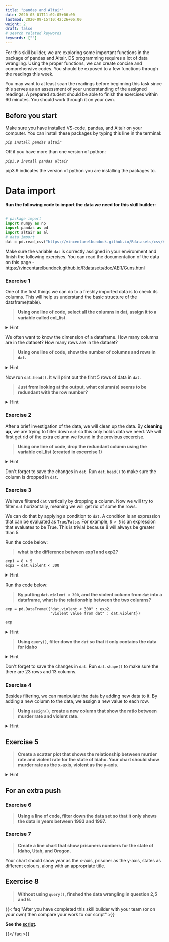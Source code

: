 ```yaml
---
title: "pandas and Altair"
date: 2020-05-01T11:02:05+06:00
lastmod: 2020-09-15T10:42:26+06:00
weight: 2
draft: false
# search related keywords
keywords: [""]
---
```


For this skill builder, we are exploring some important functions in the package of pandas and Altair. DS programming requires a lot of data wrangling. Using the proper functions, we can create concise and comprehensive codes. You should be exposed to a few functions through the readings this week. 

You may want to at least scan the readings before beginning this task since this serves as an assessment of your understanding of the assigned readings. A prepared student should be able to finish the exercises within 60 minutes. You should work through it on your own.

## Before you start

Make sure you have installed VS-code, pandas, and Altair on your computer. You can install these packages by typing this line in the terminal:

_```pip install pandas altair```_

OR if you have more than one version of python:

_```pip3.9 install pandas altair```_

pip3.9 indicates the version of python you are installing the packages to.

# Data import

__Run the following code to import the data we need for this skill builder:__

```python

# package import
import numpy as np
import pandas as pd
import altair as al 
# data import
dat = pd.read_csv("https://vincentarelbundock.github.io/Rdatasets/csv/AER/Guns.csv")

```

Make sure the variable `dat` is correctly assigned in your environment and finish the following exercises. You can read the documentation of the data on this page - 
https://vincentarelbundock.github.io/Rdatasets/doc/AER/Guns.html

### Exercise 1

One of the first things we can do to a freshly imported data is to check its columns. This will help us understand the basic structure of the dataframe(table). 

> __Using one line of code, select all the columns in dat, assign it to a variable called col_list.__ 

<details>
  <summary>Hint</summary>
  Every dataframe has an attribute "columns".  
  Accessing this attribute will give you a list of all column names 
</details>

We often want to know the dimension of a dataframe. How many columns are in the dataset? How many rows are in the dataset?

> __Using one line of code, show the number of columns and rows in `dat`.__

<details>
  <summary>Hint</summary>
  Every dataframe has an attribute "shape".  
  Accessing this attribute will give you the dimension of a datafarme
</details>


Now run `dat.head()`. It will print out the first 5 rows of data in `dat`.

> __Just from looking at the output, what column(s) seems to be redundant with the row number?__

<details>
  <summary>Hint</summary>
  There is one column that serves as nothing but a row counter, that columns is redundant.
</details>

### Exercise 2

After a  brief investigation of the data, we will clean up the data. By **cleaning up**, we are trying to filter down `dat` so this only holds data we need. We will first get rid of the extra column we found in the previous excercise.

> __Using one line of code, drop the redundant column using the variable col_list (created in excercise 1)__

<details>
  <summary>Hint</summary>
  Use `drop()`.  

  Understand what "axis" is as a parameter of `drop()`.  

  Your function should looks like this:  

  `dat.drop([col_list[_]], axis = _)`  

  fill the "_"'s with the correct values and assign the output to `dat`.
</details>

Don't forget to save the changes in `dat`. Run `dat.head()` to make sure the column is dropped in `dat`.

### Exercise 3

We have filtered `dat` vertically by dropping a column. Now we will try to filter `dat` horizontally, meaning we will get rid of some the rows. 

We can do that by applying a condition to `dat`. A condition is an expression that can be evaluated as `True`/`False`. For example, `8 > 5` is an expression that evaluates to be True. This is trivial because 8 will always be greater than 5. 

Run the code below:

> __what is the difference between exp1 and exp2?__

```{python} 
exp1 = 8 > 5
exp2 = dat.violent < 300
```

<details>
  <summary>Hint</summary>
  Try type() on else variable OR calling else variable.
</details>

Run ths code below:

> __By putting `dat.violent < 300`, and the violent column from `dat` into a dataframe, what is the relationship between the two columns?__


```{python}
exp = pd.DataFrame({"dat.violent < 300" : exp2,
                    "violent value from dat" : dat.violent})

exp
```

<details>
  <summary>Hint</summary>
  Try computing `dat.violent[n] < 300` and `(dat.violent < 300)[n]` where n is less than the number of row. The two expressions will always be the same as long as n is less than the number of rows.
</details>

> __Using `query()`, filter down the `dat` so that it only contains the data for idaho__

<details>
  <summary>Hint</summary>
  query() takes in expressions and filters down data.
</details>

Don't forget to save the changes in `dat`. Run `dat.shape()` to make sure the there are 23 rows and 13 columns.

### Exercise 4

Besides filtering, we can manipulate the data by adding new data to it. By adding a new column to the data, we assign a new value to each row.

> __Using `assign()`, create a new column that show the ratio between murder rate and violent rate.__

<details>
  <summary>Hint</summary>
  Use assign()  

  You see get the ratio by computing this code:  

  `dat.murder/dat.violent`
</details>

## Exercise 5

> __Create a scatter plot that shows the relationship between murder rate and violent rate for the state of Idaho. Your chart should show murder rate as the x-axis, violent as the y-axis.__

<details>
  <summary>Hint</summary>
  Can you mimic this plot?  

  (https://altair-viz.github.io/gallery/scatter_tooltips.html)
</details>

<div style="page-break-after: always;"></div>

## For an extra push
### Exercise 6

> __Using a line of code, filter down the data set so that it only shows the data in years between 1993 and 1997.__
### Exercise 7

> __Create a line chart that show prisoners numbers for the state of Idaho, Utah, and Oregon.__

Your chart should show year as the x-axis, prisoner as the y-axis, states as different colours, along with an appropriate title.

## Exercise 8

> __Without using `query()`, finshed the data wrangling in question 2,5 and 6.__

{{< faq "After you have completed this skill builder with your team (or on your own) then compare your work to our script" >}}

__See the [script](pandas_altair.py).__

{{</ faq >}}